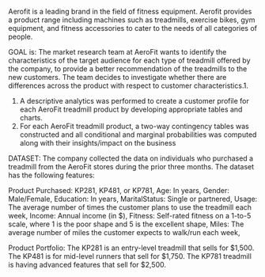 Aerofit is a leading brand in the field of fitness equipment. 
Aerofit provides a product range including machines such as treadmills, exercise bikes, gym equipment, and fitness accessories to cater to the needs of all categories of people.

GOAL is:
The market research team at AeroFit wants to identify the characteristics of the target audience for each type of treadmill offered by the company, 
to provide a better recommendation of the treadmills to the new customers. 
The team decides to investigate whether there are differences across the product with respect to customer characteristics.1. 
1. A descriptive analytics was performed to create a customer profile for each AeroFit treadmill product by developing appropriate tables and charts.
2. For each AeroFit treadmill product, a two-way contingency tables was constructed and all conditional and marginal probabilities was computed along with their insights/impact on the business

DATASET:
The company collected the data on individuals who purchased a treadmill from the AeroFit stores during the prior three months. The dataset has the following features:

Product Purchased:	KP281, KP481, or KP781, 
Age:	In years, 
Gender:	Male/Female, 
Education:	In years, 
MaritalStatus:	Single or partnered, 
Usage:	The average number of times the customer plans to use the treadmill each week, 
Income:	Annual income (in $), 
Fitness:	Self-rated fitness on a 1-to-5 scale, where 1 is the poor shape and 5 is the excellent shape, 
Miles:	The average number of miles the customer expects to walk/run each week, 

Product Portfolio:
The KP281 is an entry-level treadmill that sells for $1,500.
The KP481 is for mid-level runners that sell for $1,750.
The KP781 treadmill is having advanced features that sell for $2,500.




